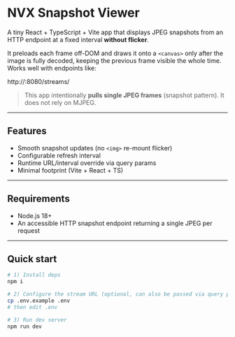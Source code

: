 # NVX Snapshot Viewer

A tiny React + TypeScript + Vite app that displays JPEG snapshots from an HTTP endpoint at a fixed interval **without flicker**.

It preloads each frame off-DOM and draws it onto a `<canvas>` only after the image is fully decoded, keeping the previous frame visible the whole time. Works well with endpoints like:

http://<host>:8080/streams/<streamId>

> This app intentionally **pulls single JPEG frames** (snapshot pattern). It does not rely on MJPEG.

---

## Features

- Smooth snapshot updates (no `<img>` re-mount flicker)
- Configurable refresh interval
- Runtime URL/interval override via query params
- Minimal footprint (Vite + React + TS)

---

## Requirements

- Node.js 18+
- An accessible HTTP snapshot endpoint returning a single JPEG per request

---

## Quick start

```bash
# 1) Install deps
npm i

# 2) Configure the stream URL (optional, can also be passed via query params)
cp .env.example .env
# then edit .env

# 3) Run dev server
npm run dev
```
